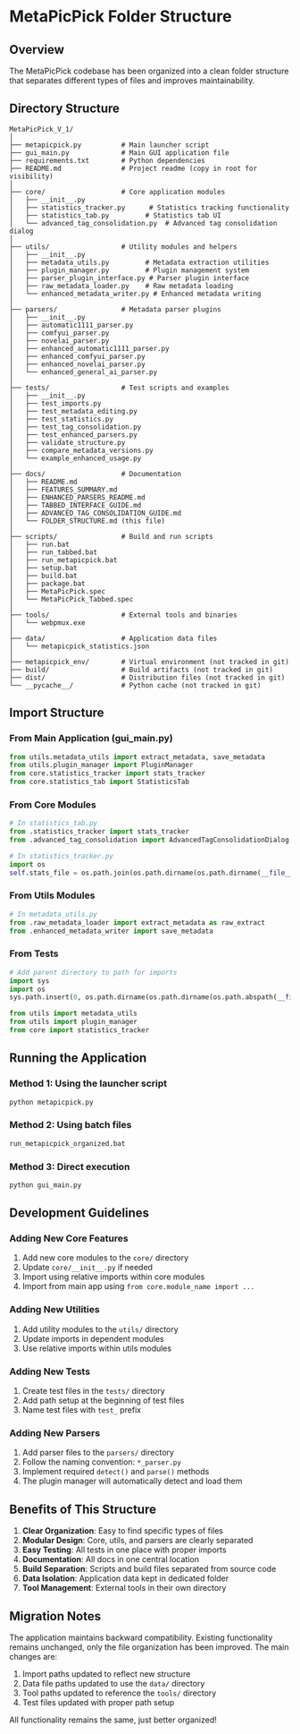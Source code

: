 # MetaPicPick Folder Structure

## Overview

The MetaPicPick codebase has been organized into a clean folder structure that separates different types of files and improves maintainability.

## Directory Structure

```
MetaPicPick_V_1/
│
├── metapicpick.py          # Main launcher script
├── gui_main.py             # Main GUI application file
├── requirements.txt        # Python dependencies
├── README.md               # Project readme (copy in root for visibility)
│
├── core/                   # Core application modules
│   ├── __init__.py
│   ├── statistics_tracker.py      # Statistics tracking functionality
│   ├── statistics_tab.py         # Statistics tab UI
│   └── advanced_tag_consolidation.py  # Advanced tag consolidation dialog
│
├── utils/                  # Utility modules and helpers
│   ├── __init__.py
│   ├── metadata_utils.py         # Metadata extraction utilities
│   ├── plugin_manager.py         # Plugin management system
│   ├── parser_plugin_interface.py # Parser plugin interface
│   ├── raw_metadata_loader.py    # Raw metadata loading
│   └── enhanced_metadata_writer.py # Enhanced metadata writing
│
├── parsers/                # Metadata parser plugins
│   ├── __init__.py
│   ├── automatic1111_parser.py
│   ├── comfyui_parser.py
│   ├── novelai_parser.py
│   ├── enhanced_automatic1111_parser.py
│   ├── enhanced_comfyui_parser.py
│   ├── enhanced_novelai_parser.py
│   └── enhanced_general_ai_parser.py
│
├── tests/                  # Test scripts and examples
│   ├── __init__.py
│   ├── test_imports.py
│   ├── test_metadata_editing.py
│   ├── test_statistics.py
│   ├── test_tag_consolidation.py
│   ├── test_enhanced_parsers.py
│   ├── validate_structure.py
│   ├── compare_metadata_versions.py
│   └── example_enhanced_usage.py
│
├── docs/                   # Documentation
│   ├── README.md
│   ├── FEATURES_SUMMARY.md
│   ├── ENHANCED_PARSERS_README.md
│   ├── TABBED_INTERFACE_GUIDE.md
│   ├── ADVANCED_TAG_CONSOLIDATION_GUIDE.md
│   └── FOLDER_STRUCTURE.md (this file)
│
├── scripts/                # Build and run scripts
│   ├── run.bat
│   ├── run_tabbed.bat
│   ├── run_metapicpick.bat
│   ├── setup.bat
│   ├── build.bat
│   ├── package.bat
│   ├── MetaPicPick.spec
│   └── MetaPicPick_Tabbed.spec
│
├── tools/                  # External tools and binaries
│   └── webpmux.exe
│
├── data/                   # Application data files
│   └── metapicpick_statistics.json
│
├── metapicpick_env/        # Virtual environment (not tracked in git)
├── build/                  # Build artifacts (not tracked in git)
├── dist/                   # Distribution files (not tracked in git)
└── __pycache__/            # Python cache (not tracked in git)
```

## Import Structure

### From Main Application (gui_main.py)
```python
from utils.metadata_utils import extract_metadata, save_metadata
from utils.plugin_manager import PluginManager
from core.statistics_tracker import stats_tracker
from core.statistics_tab import StatisticsTab
```

### From Core Modules
```python
# In statistics_tab.py
from .statistics_tracker import stats_tracker
from .advanced_tag_consolidation import AdvancedTagConsolidationDialog

# In statistics_tracker.py
import os
self.stats_file = os.path.join(os.path.dirname(os.path.dirname(__file__)), 'data', 'metapicpick_statistics.json')
```

### From Utils Modules
```python
# In metadata_utils.py
from .raw_metadata_loader import extract_metadata as raw_extract
from .enhanced_metadata_writer import save_metadata
```

### From Tests
```python
# Add parent directory to path for imports
import sys
import os
sys.path.insert(0, os.path.dirname(os.path.dirname(os.path.abspath(__file__))))

from utils import metadata_utils
from utils import plugin_manager
from core import statistics_tracker
```

## Running the Application

### Method 1: Using the launcher script
```bash
python metapicpick.py
```

### Method 2: Using batch files
```bash
run_metapicpick_organized.bat
```

### Method 3: Direct execution
```bash
python gui_main.py
```

## Development Guidelines

### Adding New Core Features
1. Add new core modules to the `core/` directory
2. Update `core/__init__.py` if needed
3. Import using relative imports within core modules
4. Import from main app using `from core.module_name import ...`

### Adding New Utilities
1. Add utility modules to the `utils/` directory
2. Update imports in dependent modules
3. Use relative imports within utils modules

### Adding New Tests
1. Create test files in the `tests/` directory
2. Add path setup at the beginning of test files
3. Name test files with `test_` prefix

### Adding New Parsers
1. Add parser files to the `parsers/` directory
2. Follow the naming convention: `*_parser.py`
3. Implement required `detect()` and `parse()` methods
4. The plugin manager will automatically detect and load them

## Benefits of This Structure

1. **Clear Organization**: Easy to find specific types of files
2. **Modular Design**: Core, utils, and parsers are clearly separated
3. **Easy Testing**: All tests in one place with proper imports
4. **Documentation**: All docs in one central location
5. **Build Separation**: Scripts and build files separated from source code
6. **Data Isolation**: Application data kept in dedicated folder
7. **Tool Management**: External tools in their own directory

## Migration Notes

The application maintains backward compatibility. Existing functionality remains unchanged, only the file organization has been improved. The main changes are:

1. Import paths updated to reflect new structure
2. Data file paths updated to use the `data/` directory
3. Tool paths updated to reference the `tools/` directory
4. Test files updated with proper path setup

All functionality remains the same, just better organized!
